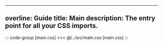 
---
overline: Guide
title: Main
description: The entry point for all your CSS imports.
---

::: code-group [main.css]
<<< @/../src/main.css [main.css]
:::

